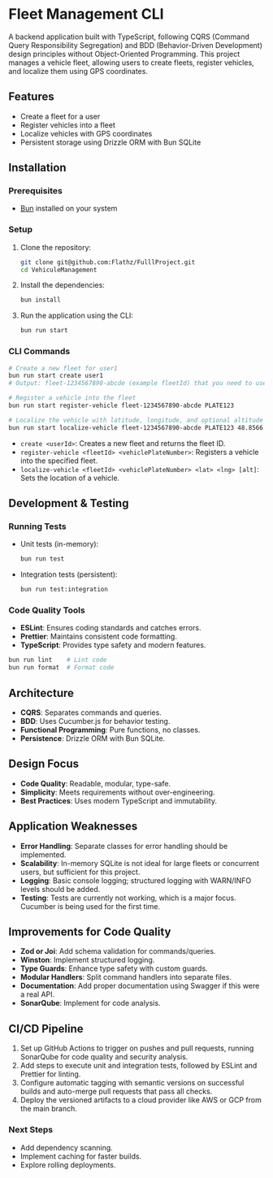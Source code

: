 # Fleet Management CLI

A backend application built with TypeScript, following CQRS (Command Query Responsibility Segregation) and BDD (Behavior-Driven Development) design principles without Object-Oriented Programming. This project manages a vehicle fleet, allowing users to create fleets, register vehicles, and localize them using GPS coordinates.

## Features
- Create a fleet for a user
- Register vehicles into a fleet
- Localize vehicles with GPS coordinates
- Persistent storage using Drizzle ORM with Bun SQLite

## Installation

### Prerequisites
- [Bun](https://bun.sh/) installed on your system

### Setup
1. Clone the repository:
   ```bash
   git clone git@github.com:Flathz/FulllProject.git
   cd VehiculeManagement
   ```
2. Install the dependencies:
   ```bash
   bun install
   ```
3. Run the application using the CLI:
   ```bash
   bun run start
   ```

### CLI Commands

```bash
# Create a new fleet for user1
bun run start create user1
# Output: fleet-1234567890-abcde (example fleetId) that you need to use for the next bash command

# Register a vehicle into the fleet
bun run start register-vehicle fleet-1234567890-abcde PLATE123

# Localize the vehicle with latitude, longitude, and optional altitude
bun run start localize-vehicle fleet-1234567890-abcde PLATE123 48.8566 2.3522 100
```

- `create <userId>`: Creates a new fleet and returns the fleet ID.
- `register-vehicle <fleetId> <vehiclePlateNumber>`: Registers a vehicle into the specified fleet.
- `localize-vehicle <fleetId> <vehiclePlateNumber> <lat> <lng> [alt]`: Sets the location of a vehicle.

## Development & Testing

### Running Tests
- Unit tests (in-memory):
  ```bash
  bun run test
  ```
- Integration tests (persistent):
  ```bash
  bun run test:integration
  ```

### Code Quality Tools

- **ESLint**: Ensures coding standards and catches errors.
- **Prettier**: Maintains consistent code formatting.
- **TypeScript**: Provides type safety and modern features.

```bash
bun run lint    # Lint code
bun run format  # Format code
```

## Architecture
- **CQRS**: Separates commands and queries.
- **BDD**: Uses Cucumber.js for behavior testing.
- **Functional Programming**: Pure functions, no classes.
- **Persistence**: Drizzle ORM with Bun SQLite.

## Design Focus

- **Code Quality**: Readable, modular, type-safe.
- **Simplicity**: Meets requirements without over-engineering.
- **Best Practices**: Uses modern TypeScript and immutability.

## Application Weaknesses

- **Error Handling**: Separate classes for error handling should be implemented.
- **Scalability**: In-memory SQLite is not ideal for large fleets or concurrent users, but sufficient for this project.
- **Logging**: Basic console logging; structured logging with WARN/INFO levels should be added.
- **Testing**: Tests are currently not working, which is a major focus. Cucumber is being used for the first time.

## Improvements for Code Quality

- **Zod or Joi**: Add schema validation for commands/queries.
- **Winston**: Implement structured logging.
- **Type Guards**: Enhance type safety with custom guards.
- **Modular Handlers**: Split command handlers into separate files.
- **Documentation**: Add proper documentation using Swagger if this were a real API.
- **SonarQube**: Implement for code analysis.

## CI/CD Pipeline

1. Set up GitHub Actions to trigger on pushes and pull requests, running SonarQube for code quality and security analysis.
2. Add steps to execute unit and integration tests, followed by ESLint and Prettier for linting.
3. Configure automatic tagging with semantic versions on successful builds and auto-merge pull requests that pass all checks.
4. Deploy the versioned artifacts to a cloud provider like AWS or GCP from the main branch.

### Next Steps
- Add dependency scanning.
- Implement caching for faster builds.
- Explore rolling deployments.

